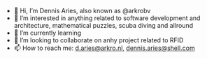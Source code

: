 - 👋 Hi, I’m Dennis Aries, also known as @arkrobv
- 👀 I’m interested in anything related to software development and architecture, mathematical puzzles, scuba diving and allround
- 🌱 I’m currently learning 
- 💞️ I’m looking to collaborate on anhy project  related to RFID
- 📫 How to reach me: d.aries@arkro.nl, dennis.aries@shell.com

<!---
arkrobv/arkrobv is a ✨ special ✨ repository because its `README.md` (this file) appears on your GitHub profile.
You can click the Preview link to take a look at your changes.
--->
